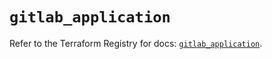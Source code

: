 # `gitlab_application`

Refer to the Terraform Registry for docs: [`gitlab_application`](https://registry.terraform.io/providers/gitlabhq/gitlab/17.7.1/docs/resources/application).
